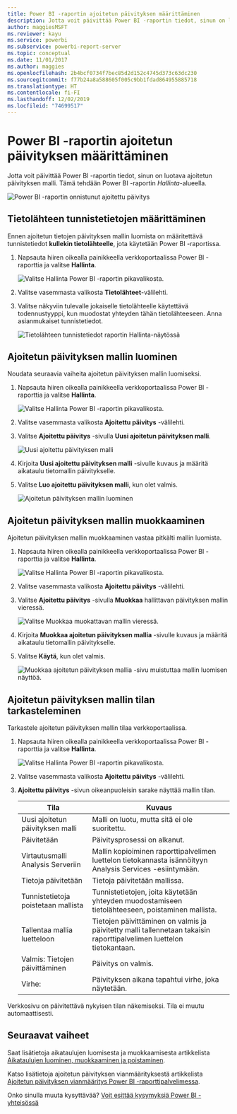 ```yaml
---
title: Power BI -raportin ajoitetun päivityksen määrittäminen
description: Jotta voit päivittää Power BI -raportin tiedot, sinun on luotava ajoitetun päivityksen malli.
author: maggiesMSFT
ms.reviewer: kayu
ms.service: powerbi
ms.subservice: powerbi-report-server
ms.topic: conceptual
ms.date: 11/01/2017
ms.author: maggies
ms.openlocfilehash: 2b4bcf0734f7bec85d2d152c4745d373c63dc230
ms.sourcegitcommit: f77b24a8a588605f005c9bb1fdad864955885718
ms.translationtype: HT
ms.contentlocale: fi-FI
ms.lasthandoff: 12/02/2019
ms.locfileid: "74699517"
---
```

# <a name="how-to-configure-power-bi-report-scheduled-refresh"></a>Power BI -raportin ajoitetun päivityksen määrittäminen
Jotta voit päivittää Power BI -raportin tiedot, sinun on luotava ajoitetun päivityksen malli. Tämä tehdään Power BI -raportin *Hallinta*-alueella.

![Power BI -raportin onnistunut ajoitettu päivitys](media/configure-scheduled-refresh/scheduled-refresh-success.png)

## <a name="configure-data-source-credentials"></a>Tietolähteen tunnistetietojen määrittäminen
Ennen ajoitetun tietojen päivityksen mallin luomista on määritettävä tunnistetiedot **kullekin tietolähteelle**, jota käytetään Power BI -raportissa.

1. Napsauta hiiren oikealla painikkeella verkkoportaalissa Power BI -raporttia ja valitse **Hallinta**.
   
    ![Valitse Hallinta Power BI -raportin pikavalikosta.](media/configure-scheduled-refresh/manage-power-bi-report.png)
2. Valitse vasemmasta valikosta **Tietolähteet**-välilehti.
3. Valitse näkyviin tulevalle jokaiselle tietolähteelle käytettävä todennustyyppi, kun muodostat yhteyden tähän tietolähteeseen. Anna asianmukaiset tunnistetiedot.
   
    ![Tietolähteen tunnistetiedot raportin Hallinta-näytössä](media/configure-scheduled-refresh/data-source-credentials.png)

## <a name="creating-a-schedule-refresh-plan"></a>Ajoitetun päivityksen mallin luominen
Noudata seuraavia vaiheita ajoitetun päivityksen mallin luomiseksi.

1. Napsauta hiiren oikealla painikkeella verkkoportaalissa Power BI -raporttia ja valitse **Hallinta**.
   
    ![Valitse Hallinta Power BI -raportin pikavalikosta.](media/configure-scheduled-refresh/manage-power-bi-report.png)
2. Valitse vasemmasta valikosta **Ajoitettu päivitys** -välilehti.
3. Valitse **Ajoitettu päivitys** -sivulla **Uusi ajoitetun päivityksen malli**.
   
    ![Uusi ajoitettu päivityksen malli](media/configure-scheduled-refresh/new-scheduled-refresh-plan.png)
4. Kirjoita **Uusi ajoitettu päivityksen malli** -sivulle kuvaus ja määritä aikataulu tietomallin päivitykselle.
5. Valitse **Luo ajoitettu päivityksen malli**, kun olet valmis.
   
    ![Ajoitetun päivityksen mallin luominen](media/configure-scheduled-refresh/create-scheduled-refresh-plan.png)

## <a name="modifying-a-schedule-refresh-plan"></a>Ajoitetun päivityksen mallin muokkaaminen
Ajoitetun päivityksen mallin muokkaaminen vastaa pitkälti mallin luomista.

1. Napsauta hiiren oikealla painikkeella verkkoportaalissa Power BI -raporttia ja valitse **Hallinta**.
   
    ![Valitse Hallinta Power BI -raportin pikavalikosta.](media/configure-scheduled-refresh/manage-power-bi-report.png)
2. Valitse vasemmasta valikosta **Ajoitettu päivitys** -välilehti.
3. Valitse **Ajoitettu päivitys** -sivulla **Muokkaa** hallittavan päivityksen mallin vieressä.
   
    ![Valitse Muokkaa muokattavan mallin vieressä.](media/configure-scheduled-refresh/edit-scheduled-refresh-plan.png)
4. Kirjoita **Muokkaa ajoitetun päivityksen mallia** -sivulle kuvaus ja määritä aikataulu tietomallin päivitykselle.
5. Valitse **Käytä**, kun olet valmis.
   
    ![Muokkaa ajoitetun päivityksen mallia -sivu muistuttaa mallin luomisen näyttöä.](media/configure-scheduled-refresh/edit-scheduled-refresh-plan-page.png)

## <a name="viewing-the-status-of-schedule-refresh-plan"></a>Ajoitetun päivityksen mallin tilan tarkasteleminen
Tarkastele ajoitetun päivityksen mallin tilaa verkkoportaalissa.

1. Napsauta hiiren oikealla painikkeella verkkoportaalissa Power BI -raporttia ja valitse **Hallinta**.
   
    ![Valitse Hallinta Power BI -raportin pikavalikosta.](media/configure-scheduled-refresh/manage-power-bi-report.png)
2. Valitse vasemmasta valikosta **Ajoitettu päivitys** -välilehti.
3. **Ajoitettu päivitys** -sivun oikeanpuoleisin sarake näyttää mallin tilan.
   
   | **Tila** | **Kuvaus** |
   | --- | --- |
   | Uusi ajoitetun päivityksen malli |Malli on luotu, mutta sitä ei ole suoritettu. |
   | Päivitetään |Päivitysprosessi on alkanut. |
   | Virtautusmalli Analysis Serveriin |Mallin kopioiminen raporttipalvelimen luettelon tietokannasta isännöityyn Analysis Services -esiintymään. |
   | Tietoja päivitetään |Tietoja päivitetään mallissa. |
   | Tunnistetietoja poistetaan mallista |Tunnistetietojen, joita käytetään yhteyden muodostamiseen tietolähteeseen, poistaminen mallista. |
   | Tallentaa mallia luetteloon |Tietojen päivittäminen on valmis ja päivitetty malli tallennetaan takaisin raporttipalvelimen luettelon tietokantaan. |
   | Valmis: Tietojen päivittäminen |Päivitys on valmis. |
   | Virhe: |Päivityksen aikana tapahtui virhe, joka näytetään. |

Verkkosivu on päivitettävä nykyisen tilan näkemiseksi. Tila ei muutu automaattisesti.

## <a name="next-steps"></a>Seuraavat vaiheet
Saat lisätietoja aikataulujen luomisesta ja muokkaamisesta artikkelista [Aikataulujen luominen, muokkaaminen ja poistaminen](https://docs.microsoft.com/sql/reporting-services/subscriptions/create-modify-and-delete-schedules).

Katso lisätietoja ajoitetun päivityksen vianmäärityksestä artikkelista [Ajoitetun päivityksen vianmääritys Power BI -raporttipalvelimessa](scheduled-refresh-troubleshoot.md).

Onko sinulla muuta kysyttävää? [Voit esittää kysymyksiä Power BI -yhteisössä](https://community.powerbi.com/)

